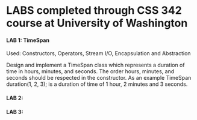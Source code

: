 <h1> LABS completed through CSS 342 course at University of Washington </h1>
<h4>LAB 1: TimeSpan </h4>
<p> Used: Constructors, Operators, Stream I/O, Encapsulation and Abstraction </p>

Design and implement a TimeSpan class which represents a duration of time in hours, minutes,
and seconds. The order hours, minutes, and seconds should be respected in the constructor.
As an example
TimeSpan duration(1, 2, 3);
is a duration of time of 1 hour, 2 minutes and 3 seconds.

<h4>LAB 2: </h4>
<h4>LAB 3: </h4>
